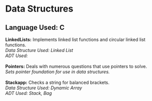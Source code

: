 # Data Structures

## Language Used: C

<b>LinkedLists:</b> Implements linked list functions and circular linked list functions.<br>
*Data Structure Used: Linked List*<br>
*ADT Used:*<br><br>
<b>Pointers:</b> Deals with numerous questions that use pointers to solve.<br>
*Sets pointer foundation for use in data structures.*<br><br>
<b>Stackapp:</b> Checks a string for balanced brackets.<br>
*Data Structure Used: Dynamic Array*<br>
*ADT Used: Stack, Bag*<br><br>
<b></b>

